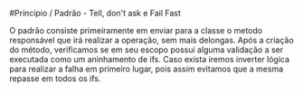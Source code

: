 #Principio / Padrão - Tell, don't ask e Fail Fast

O padrão consiste primeiramente em enviar para a classe o metodo responsável que irá realizar a operação, sem mais delongas.
Após a criação do método, verificamos se em seu escopo possui alguma validação a ser executada como um aninhamento de ifs. 
Caso exista iremos inverter lógica para realizar a falha em primeiro lugar, pois assim evitamos que a mesma repasse em todos os ifs.